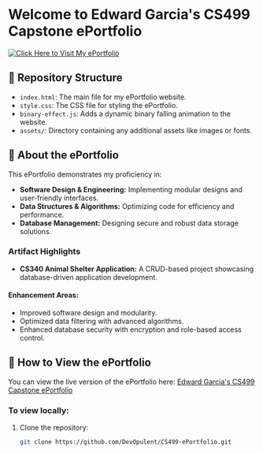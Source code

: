 # Welcome to Edward Garcia's CS499 Capstone ePortfolio

[![Click Here to Visit My ePortfolio](https://img.shields.io/badge/ePortfolio-Visit-blue)](https://devopulent.github.io/CS499-ePortfolio/)

## 📂 Repository Structure

- `index.html`: The main file for my ePortfolio website.
- `style.css`: The CSS file for styling the ePortfolio.
- `binary-effect.js`: Adds a dynamic binary falling animation to the website.
- `assets/`: Directory containing any additional assets like images or fonts.

## 🌟 About the ePortfolio

This ePortfolio demonstrates my proficiency in:

- **Software Design & Engineering:** Implementing modular designs and user-friendly interfaces.
- **Data Structures & Algorithms:** Optimizing code for efficiency and performance.
- **Database Management:** Designing secure and robust data storage solutions.

### Artifact Highlights

- **CS340 Animal Shelter Application:** A CRUD-based project showcasing database-driven application development.

#### Enhancement Areas:
- Improved software design and modularity.
- Optimized data filtering with advanced algorithms.
- Enhanced database security with encryption and role-based access control.

## 🚀 How to View the ePortfolio

You can view the live version of the ePortfolio here: [Edward Garcia's CS499 Capstone ePortfolio](https://devopulent.github.io/CS499-ePortfolio/)

### To view locally:

1. Clone the repository:
   ```bash
   git clone https://github.com/DevOpulent/CS499-ePortfolio.git

<!--
This is a ✨ _special_ ✨ repository because its `README.md` (this file) appears on your GitHub profile.

Here are some ideas to get you started:

- 🔭 I’m currently working on ...
- 🌱 I’m currently learning ...
- 👯 I’m looking to collaborate on ...
- 🤔 I’m looking for help with ...
- 💬 Ask me about ...
- 📫 How to reach me: ...
- 😄 Pronouns: ...
- ⚡ Fun fact: ...
-->

